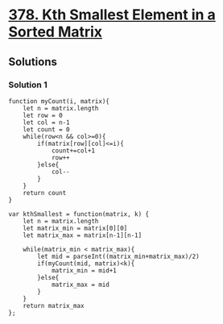 # [378. Kth Smallest Element in a Sorted Matrix](https://leetcode.com/problems/kth-smallest-element-in-a-sorted-matrix/)

## Solutions

### Solution 1

```
function myCount(i, matrix){
    let n = matrix.length
    let row = 0
    let col = n-1
    let count = 0
    while(row<n && col>=0){
        if(matrix[row][col]<=i){
            count+=col+1
            row++
        }else{
            col--
        }
    }
    return count
}

var kthSmallest = function(matrix, k) {
    let n = matrix.length
    let matrix_min = matrix[0][0]
    let matrix_max = matrix[n-1][n-1]
    
    while(matrix_min < matrix_max){
        let mid = parseInt((matrix_min+matrix_max)/2)
        if(myCount(mid, matrix)<k){
            matrix_min = mid+1
        }else{
            matrix_max = mid
        }
    }
    return matrix_max
};
```